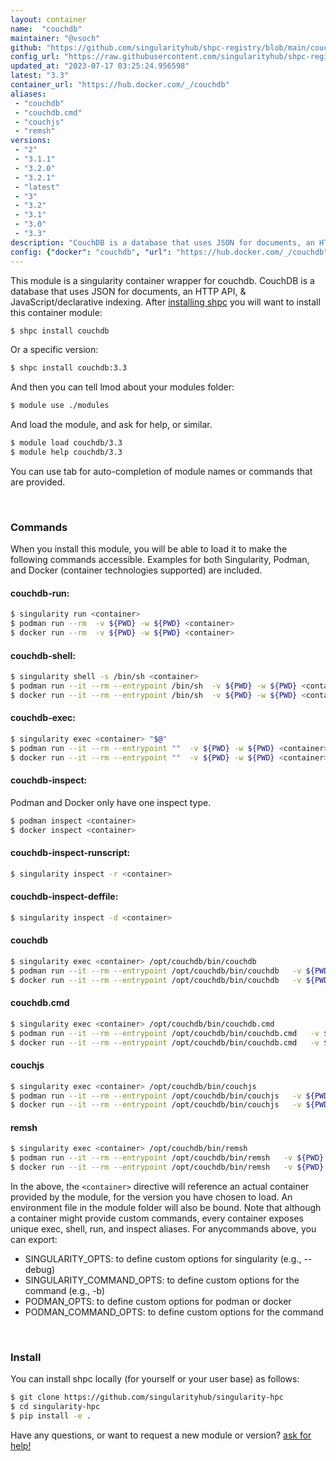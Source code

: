 ```yaml
---
layout: container
name:  "couchdb"
maintainer: "@vsoch"
github: "https://github.com/singularityhub/shpc-registry/blob/main/couchdb/container.yaml"
config_url: "https://raw.githubusercontent.com/singularityhub/shpc-registry/main/couchdb/container.yaml"
updated_at: "2023-07-17 03:25:24.956598"
latest: "3.3"
container_url: "https://hub.docker.com/_/couchdb"
aliases:
 - "couchdb"
 - "couchdb.cmd"
 - "couchjs"
 - "remsh"
versions:
 - "2"
 - "3.1.1"
 - "3.2.0"
 - "3.2.1"
 - "latest"
 - "3"
 - "3.2"
 - "3.1"
 - "3.0"
 - "3.3"
description: "CouchDB is a database that uses JSON for documents, an HTTP API, & JavaScript/declarative indexing."
config: {"docker": "couchdb", "url": "https://hub.docker.com/_/couchdb", "maintainer": "@vsoch", "description": "CouchDB is a database that uses JSON for documents, an HTTP API, & JavaScript/declarative indexing.", "latest": {"3.3": "sha256:ce7bf29b10de3bb90ad2c48d119ea2aaf4ca5286725c7cc4abbc6865b6c35df3"}, "tags": {"2": "sha256:74652e868a3138638ed68eba103a92ec866aa5f1bf40103c654895f7fb802ca8", "3.1.1": "sha256:b422509b1648306dee1038f41756a982aefa17f986fa8ba18f6cd80e433dafdf", "3.2.0": "sha256:721df2c2a5da1b477e3976f3f10c3d1f015ba3c0101fb49efdcb7062b695a32c", "3.2.1": "sha256:37a7a9aab050c8c376b012d9c52da58e2c94d221b0eb5567edb88d8ceca096ee", "latest": "sha256:ce7bf29b10de3bb90ad2c48d119ea2aaf4ca5286725c7cc4abbc6865b6c35df3", "3": "sha256:ce7bf29b10de3bb90ad2c48d119ea2aaf4ca5286725c7cc4abbc6865b6c35df3", "3.2": "sha256:d44b19a94478014f06cb654d738039671d36f87e23ad86c2906a5e90e04a70cf", "3.1": "sha256:5f0549d2b8e1fc6c78380beb58ef9a4edd04bc75656be54a5e83dbc510999e40", "3.0": "sha256:3257ad20542c483e744cf747641fb20d6b75ef627ff273f78be9e371e35f9608", "3.3": "sha256:ce7bf29b10de3bb90ad2c48d119ea2aaf4ca5286725c7cc4abbc6865b6c35df3"}, "aliases": {"couchdb": "/opt/couchdb/bin/couchdb", "couchdb.cmd": "/opt/couchdb/bin/couchdb.cmd", "couchjs": "/opt/couchdb/bin/couchjs", "remsh": "/opt/couchdb/bin/remsh"}}
---
```


This module is a singularity container wrapper for couchdb.
CouchDB is a database that uses JSON for documents, an HTTP API, & JavaScript/declarative indexing.
After [installing shpc](#install) you will want to install this container module:


```bash
$ shpc install couchdb
```

Or a specific version:

```bash
$ shpc install couchdb:3.3
```

And then you can tell lmod about your modules folder:

```bash
$ module use ./modules
```

And load the module, and ask for help, or similar.

```bash
$ module load couchdb/3.3
$ module help couchdb/3.3
```

You can use tab for auto-completion of module names or commands that are provided.

<br>

### Commands

When you install this module, you will be able to load it to make the following commands accessible.
Examples for both Singularity, Podman, and Docker (container technologies supported) are included.

#### couchdb-run:

```bash
$ singularity run <container>
$ podman run --rm  -v ${PWD} -w ${PWD} <container>
$ docker run --rm  -v ${PWD} -w ${PWD} <container>
```

#### couchdb-shell:

```bash
$ singularity shell -s /bin/sh <container>
$ podman run --it --rm --entrypoint /bin/sh  -v ${PWD} -w ${PWD} <container>
$ docker run --it --rm --entrypoint /bin/sh  -v ${PWD} -w ${PWD} <container>
```

#### couchdb-exec:

```bash
$ singularity exec <container> "$@"
$ podman run --it --rm --entrypoint ""  -v ${PWD} -w ${PWD} <container> "$@"
$ docker run --it --rm --entrypoint ""  -v ${PWD} -w ${PWD} <container> "$@"
```

#### couchdb-inspect:

Podman and Docker only have one inspect type.

```bash
$ podman inspect <container>
$ docker inspect <container>
```

#### couchdb-inspect-runscript:

```bash
$ singularity inspect -r <container>
```

#### couchdb-inspect-deffile:

```bash
$ singularity inspect -d <container>
```


#### couchdb

```bash
$ singularity exec <container> /opt/couchdb/bin/couchdb
$ podman run --it --rm --entrypoint /opt/couchdb/bin/couchdb   -v ${PWD} -w ${PWD} <container> -c " $@"
$ docker run --it --rm --entrypoint /opt/couchdb/bin/couchdb   -v ${PWD} -w ${PWD} <container> -c " $@"
```


#### couchdb.cmd

```bash
$ singularity exec <container> /opt/couchdb/bin/couchdb.cmd
$ podman run --it --rm --entrypoint /opt/couchdb/bin/couchdb.cmd   -v ${PWD} -w ${PWD} <container> -c " $@"
$ docker run --it --rm --entrypoint /opt/couchdb/bin/couchdb.cmd   -v ${PWD} -w ${PWD} <container> -c " $@"
```


#### couchjs

```bash
$ singularity exec <container> /opt/couchdb/bin/couchjs
$ podman run --it --rm --entrypoint /opt/couchdb/bin/couchjs   -v ${PWD} -w ${PWD} <container> -c " $@"
$ docker run --it --rm --entrypoint /opt/couchdb/bin/couchjs   -v ${PWD} -w ${PWD} <container> -c " $@"
```


#### remsh

```bash
$ singularity exec <container> /opt/couchdb/bin/remsh
$ podman run --it --rm --entrypoint /opt/couchdb/bin/remsh   -v ${PWD} -w ${PWD} <container> -c " $@"
$ docker run --it --rm --entrypoint /opt/couchdb/bin/remsh   -v ${PWD} -w ${PWD} <container> -c " $@"
```



In the above, the `<container>` directive will reference an actual container provided
by the module, for the version you have chosen to load. An environment file in the
module folder will also be bound. Note that although a container
might provide custom commands, every container exposes unique exec, shell, run, and
inspect aliases. For anycommands above, you can export:

 - SINGULARITY_OPTS: to define custom options for singularity (e.g., --debug)
 - SINGULARITY_COMMAND_OPTS: to define custom options for the command (e.g., -b)
 - PODMAN_OPTS: to define custom options for podman or docker
 - PODMAN_COMMAND_OPTS: to define custom options for the command

<br>

### Install

You can install shpc locally (for yourself or your user base) as follows:

```bash
$ git clone https://github.com/singularityhub/singularity-hpc
$ cd singularity-hpc
$ pip install -e .
```

Have any questions, or want to request a new module or version? [ask for help!](https://github.com/singularityhub/singularity-hpc/issues)